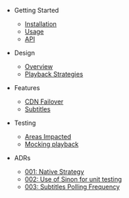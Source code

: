 - Getting Started
  
  - [Installation](getting-started/installation.md "Installation | Bigscreen Player")
  - [Usage](getting-started/usage.md)
  - <a href="/api/index.html" target=”_blank”>API</a>

- Design
  
  - [Overview](design/overview.md)
  - [Playback Strategies](design/playback-strategies.md)

- Features
  
  - [CDN Failover](features/cdn-failover.md)
  - [Subtitles](features/subtitles.md)

- Testing
  
  - [Areas Impacted](testing/areas-impacted.md)
  - [Mocking playback](testing/mocking-playback.md)

- ADRs
  
  - [001: Native Strategy](adr/001-native-strategy.md)
  - [002: Use of Sinon for unit testing](adr/002-sinon.md)
  - [003: Subtitles Polling Frequency](adr/003-subtitles-polling-frequency.md)